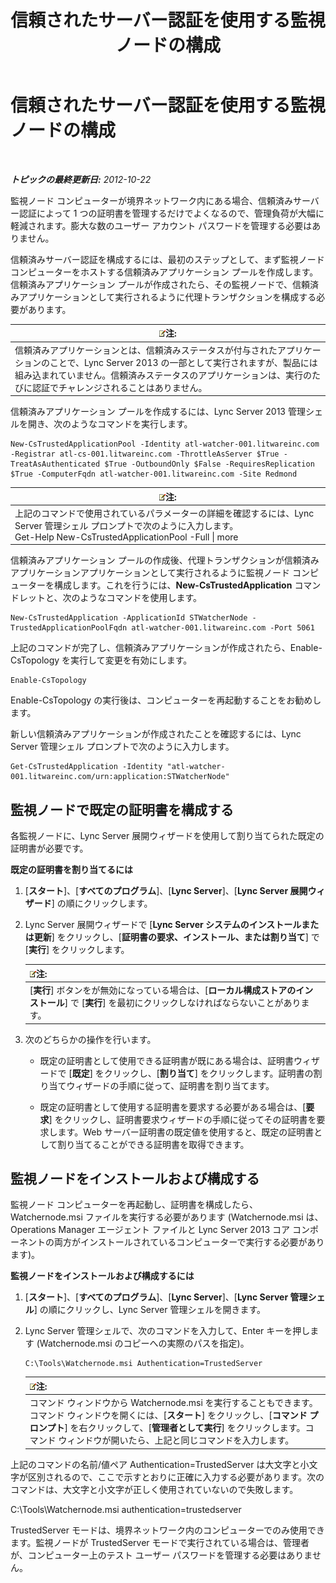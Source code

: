 ﻿---
title: 信頼されたサーバー認証を使用する監視ノードの構成
TOCTitle: 信頼されたサーバー認証を使用する監視ノードの構成
ms:assetid: 42d879ac-aa90-4ed6-b5e2-1e208711672a
ms:mtpsurl: https://technet.microsoft.com/ja-jp/library/JJ204852(v=OCS.15)
ms:contentKeyID: 48271915
ms.date: 05/19/2016
mtps_version: v=OCS.15
ms.translationtype: HT
---

# 信頼されたサーバー認証を使用する監視ノードの構成

 

_**トピックの最終更新日:** 2012-10-22_

監視ノード コンピューターが境界ネットワーク内にある場合、信頼済みサーバー認証によって 1 つの証明書を管理するだけでよくなるので、管理負荷が大幅に軽減されます。膨大な数のユーザー アカウント パスワードを管理する必要はありません。

信頼済みサーバー認証を構成するには、最初のステップとして、まず監視ノード コンピューターをホストする信頼済みアプリケーション プールを作成します。信頼済みアプリケーション プールが作成されたら、その監視ノードで、信頼済みアプリケーションとして実行されるように代理トランザクションを構成する必要があります。

<table>
<thead>
<tr class="header">
<th><img src="images/Gg412781.note(OCS.15).gif" title="note" alt="note" />注:</th>
</tr>
</thead>
<tbody>
<tr class="odd">
<td>信頼済みアプリケーションとは、信頼済みステータスが付与されたアプリケーションのことで、Lync Server 2013 の一部として実行されますが、製品には組み込まれていません。信頼済みステータスのアプリケーションは、実行のたびに認証でチャレンジされることはありません。</td>
</tr>
</tbody>
</table>


信頼済みアプリケーション プールを作成するには、Lync Server 2013 管理シェルを開き、次のようなコマンドを実行します。

    New-CsTrustedApplicationPool -Identity atl-watcher-001.litwareinc.com -Registrar atl-cs-001.litwareinc.com -ThrottleAsServer $True -TreatAsAuthenticated $True -OutboundOnly $False -RequiresReplication $True -ComputerFqdn atl-watcher-001.litwareinc.com -Site Redmond

<table>
<thead>
<tr class="header">
<th><img src="images/Gg412781.note(OCS.15).gif" title="note" alt="note" />注:</th>
</tr>
</thead>
<tbody>
<tr class="odd">
<td>上記のコマンドで使用されているパラメーターの詳細を確認するには、Lync Server 管理シェル プロンプトで次のように入力します。<br />
Get-Help New-CsTrustedApplicationPool -Full | more</td>
</tr>
</tbody>
</table>


信頼済みアプリケーション プールの作成後、代理トランザクションが信頼済みアプリケーションアプリケーションとして実行されるように監視ノード コンピューターを構成します。これを行うには、**New-CsTrustedApplication** コマンドレットと、次のようなコマンドを使用します。

    New-CsTrustedApplication -ApplicationId STWatcherNode -TrustedApplicationPoolFqdn atl-watcher-001.litwareinc.com -Port 5061

上記のコマンドが完了し、信頼済みアプリケーションが作成されたら、Enable-CsTopology を実行して変更を有効にします。

    Enable-CsTopology

Enable-CsTopology の実行後は、コンピューターを再起動することをお勧めします。

新しい信頼済みアプリケーションが作成されたことを確認するには、Lync Server 管理シェル プロンプトで次のように入力します。

    Get-CsTrustedApplication -Identity "atl-watcher-001.litwareinc.com/urn:application:STWatcherNode"

## 監視ノードで既定の証明書を構成する

各監視ノードに、Lync Server 展開ウィザードを使用して割り当てられた既定の証明書が必要です。

**既定の証明書を割り当てるには**

1.  \[**スタート**\]、\[**すべてのプログラム**\]、\[**Lync Server**\]、\[**Lync Server 展開ウィザード**\] の順にクリックします。

2.  Lync Server 展開ウィザードで \[**Lync Server システムのインストールまたは更新**\] をクリックし、\[**証明書の要求、インストール、または割り当て**\] で \[**実行**\] をクリックします。
    
    <table>
    <thead>
    <tr class="header">
    <th><img src="images/Gg412781.note(OCS.15).gif" title="note" alt="note" />注:</th>
    </tr>
    </thead>
    <tbody>
    <tr class="odd">
    <td>[<strong>実行</strong>] ボタンをが無効になっている場合は、[<strong>ローカル構成ストアのインストール</strong>] で [<strong>実行</strong>] を最初にクリックしなければならないことがあります。</td>
    </tr>
    </tbody>
    </table>


3.  次のどちらかの操作を行います。
    
      - 既定の証明書として使用できる証明書が既にある場合は、証明書ウィザードで \[**既定**\] をクリックし、\[**割り当て**\] をクリックします。証明書の割り当てウィザードの手順に従って、証明書を割り当てます。
    
      - 既定の証明書として使用する証明書を要求する必要がある場合は、\[**要求**\] をクリックし、証明書要求ウィザードの手順に従ってその証明書を要求します。Web サーバー証明書の既定値を使用すると、既定の証明書として割り当てることができる証明書を取得できます。

## 監視ノードをインストールおよび構成する

監視ノード コンピューターを再起動し、証明書を構成したら、Watchernode.msi ファイルを実行する必要があります (Watchernode.msi は、Operations Manager エージェント ファイルと Lync Server 2013 コア コンポーネントの両方がインストールされているコンピューターで実行する必要があります)。

**監視ノードをインストールおよび構成するには**

1.  \[**スタート**\]、\[**すべてのプログラム**\]、\[**Lync Server**\]、\[**Lync Server 管理シェル**\] の順にクリックし、Lync Server 管理シェルを開きます。

2.  Lync Server 管理シェルで、次のコマンドを入力して、Enter キーを押します (Watchernode.msi のコピーへの実際のパスを指定)。
    
        C:\Tools\Watchernode.msi Authentication=TrustedServer
    
    <table>
    <thead>
    <tr class="header">
    <th><img src="images/Gg412781.note(OCS.15).gif" title="note" alt="note" />注:</th>
    </tr>
    </thead>
    <tbody>
    <tr class="odd">
    <td>コマンド ウィンドウから Watchernode.msi を実行することもできます。コマンド ウィンドウを開くには、[<strong>スタート</strong>] をクリックし、[<strong>コマンド プロンプト</strong>] を右クリックして、[<strong>管理者として実行</strong>] をクリックします。コマンド ウィンドウが開いたら、上記と同じコマンドを入力します。</td>
    </tr>
    </tbody>
    </table>


上記のコマンドの名前/値ペア Authentication=TrustedServer は大文字と小文字が区別されるので、ここで示すとおりに正確に入力する必要があります。次のコマンドは、大文字と小文字が正しく使用されていないので失敗します。

C:\\Tools\\Watchernode.msi authentication=trustedserver

TrustedServer モードは、境界ネットワーク内のコンピューターでのみ使用できます。監視ノードが TrustedServer モードで実行されている場合は、管理者が、コンピューター上のテスト ユーザー パスワードを管理する必要はありません。

